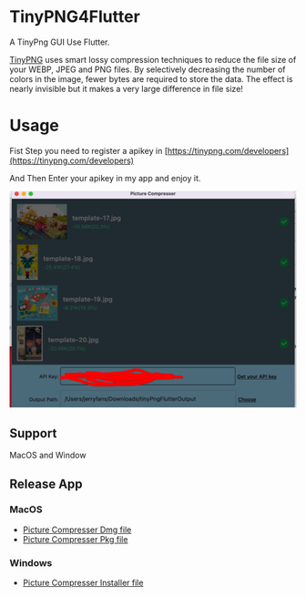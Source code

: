 # TinyPNG4Flutter

A TinyPng GUI Use Flutter.

[TinyPNG](https://tinypng.com) uses smart lossy compression techniques to reduce the file size of your WEBP, JPEG and PNG files. By selectively decreasing the number of colors in the image, fewer bytes are required to store the data. The effect is nearly invisible but it makes a very large difference in file size!

# Usage

Fist Step you need to register a apikey in [https://tinypng.com/developers](https://tinypng.com/developers)

And Then Enter your apikey in my app and enjoy it.

![](https://github.com/JerryFans/TinyPNG4Flutter/blob/main/Snip20220107_25.png)

## Support

MacOS and Window

## Release App

### MacOS

- [Picture Compresser Dmg file](https://github.com/JerryFans/TinyPNG4Flutter/blob/main/Picture%20Compresser.dmg)
- [Picture Compresser Pkg file](https://github.com/JerryFans/TinyPNG4Flutter/blob/main/Picture%20Compresser.pkg)

### Windows

- [Picture Compresser Installer file](https://github.com/JerryFans/TinyPNG4Flutter/blob/main/tinyPngToolForWindows.zip)

